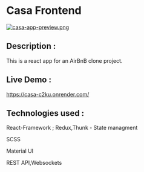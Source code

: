 # Casa Frontend

[![casa-app-preview.png](https://i.postimg.cc/SNmXt68v/casa-app-preview.png)](https://postimg.cc/4nFNYhW6)

## Description : 

This is a react app for an AirBnB clone project.

## Live Demo : 

https://casa-c2ku.onrender.com/

## Technologies used :

React-Framework ; Redux,Thunk - State managment

SCSS

Material UI

REST API,Websockets



